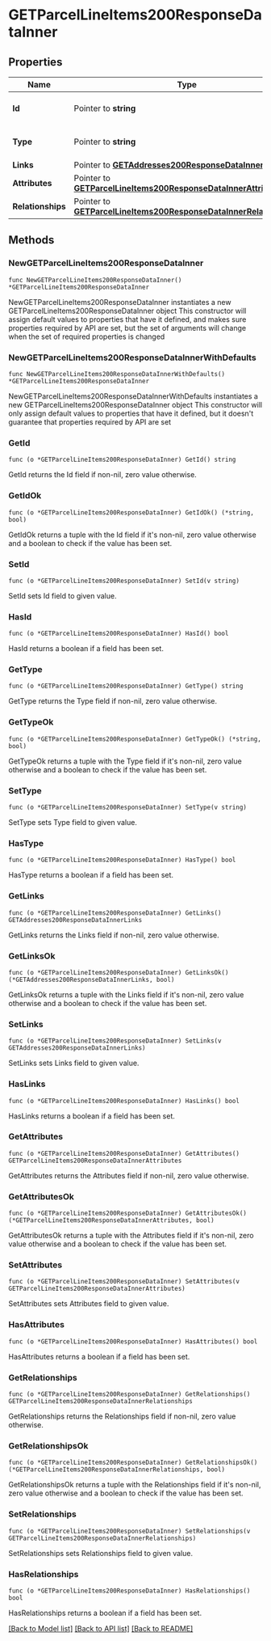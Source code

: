 # GETParcelLineItems200ResponseDataInner

## Properties

Name | Type | Description | Notes
------------ | ------------- | ------------- | -------------
**Id** | Pointer to **string** | The resource&#39;s id | [optional] 
**Type** | Pointer to **string** | The resource&#39;s type | [optional] [default to "parcel_line_items"]
**Links** | Pointer to [**GETAddresses200ResponseDataInnerLinks**](GETAddresses200ResponseDataInnerLinks.md) |  | [optional] 
**Attributes** | Pointer to [**GETParcelLineItems200ResponseDataInnerAttributes**](GETParcelLineItems200ResponseDataInnerAttributes.md) |  | [optional] 
**Relationships** | Pointer to [**GETParcelLineItems200ResponseDataInnerRelationships**](GETParcelLineItems200ResponseDataInnerRelationships.md) |  | [optional] 

## Methods

### NewGETParcelLineItems200ResponseDataInner

`func NewGETParcelLineItems200ResponseDataInner() *GETParcelLineItems200ResponseDataInner`

NewGETParcelLineItems200ResponseDataInner instantiates a new GETParcelLineItems200ResponseDataInner object
This constructor will assign default values to properties that have it defined,
and makes sure properties required by API are set, but the set of arguments
will change when the set of required properties is changed

### NewGETParcelLineItems200ResponseDataInnerWithDefaults

`func NewGETParcelLineItems200ResponseDataInnerWithDefaults() *GETParcelLineItems200ResponseDataInner`

NewGETParcelLineItems200ResponseDataInnerWithDefaults instantiates a new GETParcelLineItems200ResponseDataInner object
This constructor will only assign default values to properties that have it defined,
but it doesn't guarantee that properties required by API are set

### GetId

`func (o *GETParcelLineItems200ResponseDataInner) GetId() string`

GetId returns the Id field if non-nil, zero value otherwise.

### GetIdOk

`func (o *GETParcelLineItems200ResponseDataInner) GetIdOk() (*string, bool)`

GetIdOk returns a tuple with the Id field if it's non-nil, zero value otherwise
and a boolean to check if the value has been set.

### SetId

`func (o *GETParcelLineItems200ResponseDataInner) SetId(v string)`

SetId sets Id field to given value.

### HasId

`func (o *GETParcelLineItems200ResponseDataInner) HasId() bool`

HasId returns a boolean if a field has been set.

### GetType

`func (o *GETParcelLineItems200ResponseDataInner) GetType() string`

GetType returns the Type field if non-nil, zero value otherwise.

### GetTypeOk

`func (o *GETParcelLineItems200ResponseDataInner) GetTypeOk() (*string, bool)`

GetTypeOk returns a tuple with the Type field if it's non-nil, zero value otherwise
and a boolean to check if the value has been set.

### SetType

`func (o *GETParcelLineItems200ResponseDataInner) SetType(v string)`

SetType sets Type field to given value.

### HasType

`func (o *GETParcelLineItems200ResponseDataInner) HasType() bool`

HasType returns a boolean if a field has been set.

### GetLinks

`func (o *GETParcelLineItems200ResponseDataInner) GetLinks() GETAddresses200ResponseDataInnerLinks`

GetLinks returns the Links field if non-nil, zero value otherwise.

### GetLinksOk

`func (o *GETParcelLineItems200ResponseDataInner) GetLinksOk() (*GETAddresses200ResponseDataInnerLinks, bool)`

GetLinksOk returns a tuple with the Links field if it's non-nil, zero value otherwise
and a boolean to check if the value has been set.

### SetLinks

`func (o *GETParcelLineItems200ResponseDataInner) SetLinks(v GETAddresses200ResponseDataInnerLinks)`

SetLinks sets Links field to given value.

### HasLinks

`func (o *GETParcelLineItems200ResponseDataInner) HasLinks() bool`

HasLinks returns a boolean if a field has been set.

### GetAttributes

`func (o *GETParcelLineItems200ResponseDataInner) GetAttributes() GETParcelLineItems200ResponseDataInnerAttributes`

GetAttributes returns the Attributes field if non-nil, zero value otherwise.

### GetAttributesOk

`func (o *GETParcelLineItems200ResponseDataInner) GetAttributesOk() (*GETParcelLineItems200ResponseDataInnerAttributes, bool)`

GetAttributesOk returns a tuple with the Attributes field if it's non-nil, zero value otherwise
and a boolean to check if the value has been set.

### SetAttributes

`func (o *GETParcelLineItems200ResponseDataInner) SetAttributes(v GETParcelLineItems200ResponseDataInnerAttributes)`

SetAttributes sets Attributes field to given value.

### HasAttributes

`func (o *GETParcelLineItems200ResponseDataInner) HasAttributes() bool`

HasAttributes returns a boolean if a field has been set.

### GetRelationships

`func (o *GETParcelLineItems200ResponseDataInner) GetRelationships() GETParcelLineItems200ResponseDataInnerRelationships`

GetRelationships returns the Relationships field if non-nil, zero value otherwise.

### GetRelationshipsOk

`func (o *GETParcelLineItems200ResponseDataInner) GetRelationshipsOk() (*GETParcelLineItems200ResponseDataInnerRelationships, bool)`

GetRelationshipsOk returns a tuple with the Relationships field if it's non-nil, zero value otherwise
and a boolean to check if the value has been set.

### SetRelationships

`func (o *GETParcelLineItems200ResponseDataInner) SetRelationships(v GETParcelLineItems200ResponseDataInnerRelationships)`

SetRelationships sets Relationships field to given value.

### HasRelationships

`func (o *GETParcelLineItems200ResponseDataInner) HasRelationships() bool`

HasRelationships returns a boolean if a field has been set.


[[Back to Model list]](../README.md#documentation-for-models) [[Back to API list]](../README.md#documentation-for-api-endpoints) [[Back to README]](../README.md)


